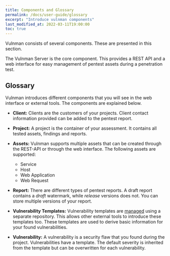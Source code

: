 ```yaml
---
title: Components and Glossary
permalink: /docs/user-guide/glossary
excerpt: "Introduce vulnman components"
last_modified_at: 2022-03-11T19:00:00
toc: true
---
```


Vulnman consists of several components.
These are presented in this section.

The Vulnman Server is the core component.
This provides a REST API and a web interface for easy management of pentest assets during a penetration test.


## Glossary
Vulnman introduces different components that you will see in the web interface
or external tools.
The components are explained below.

- **Client:** Clients are the customers of your projects.
Client contact information provided can be added to the pentest report.

- **Project:** A project is the container of your assessment.
It contains all tested assets, findings and reports.

- **Assets:** Vulnman supports multiple assets that can be
created through the REST-API or through the web interface.
The following assets are supported:
    - Service
    - Host
    - Web Application
    - Web Request

- **Report:** There are different types of pentest reports.
A draft report contains a *draft* watermark, while *release* versions does not.
You can store multiple versions of your report.

- **Vulnerability Templates:** Vulnerability templates are [managed](/docs/developer/contribute-vulnerability-templates) using a separate repository.
This allows other external tools to introduce these templates too.
These templates are used to derive basic information for your found vulnerabilities.

- **Vulnerability:** A vulnerability is a security flaw that you found during the project.
Vulnerabilities have a template.
The default severity is inherited from the template but can be overwritten for each vulnerability.

